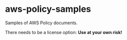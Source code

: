# aws-policy-samples
Samples of AWS Policy documents.

There needs to be a license option: **Use at your own risk!**
